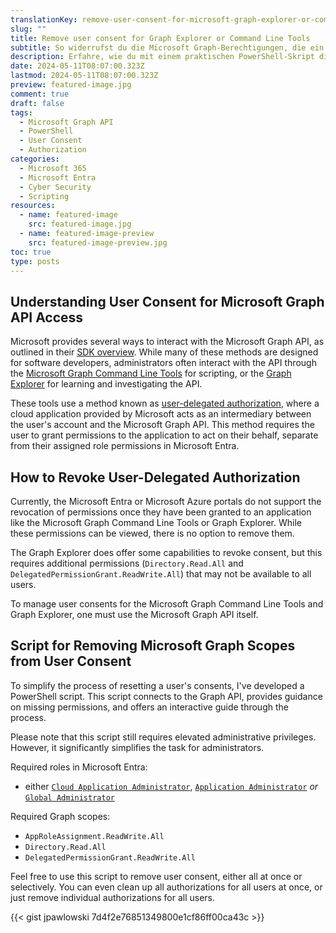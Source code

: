 ```yaml
---
translationKey: remove-user-consent-for-microsoft-graph-explorer-or-command-line-tools
slug: ""
title: Remove user consent for Graph Explorer or Command Line Tools
subtitle: So widerrufst du die Microsoft Graph-Berechtigungen, die ein Benutzer erteilt hat
description: Erfahre, wie du mit einem praktischen PowerShell-Skript die Benutzerzustimmung für Microsoft Graph API-Zugriffsrechte verwalten kannst.
date: 2024-05-11T08:07:00.323Z
lastmod: 2024-05-11T08:07:00.323Z
preview: featured-image.jpg
comment: true
draft: false
tags:
  - Microsoft Graph API
  - PowerShell
  - User Consent
  - Authorization
categories:
  - Microsoft 365
  - Microsoft Entra
  - Cyber Security
  - Scripting
resources:
  - name: featured-image
    src: featured-image.jpg
  - name: featured-image-preview
    src: featured-image-preview.jpg
toc: true
type: posts
---
```


## Understanding User Consent for Microsoft Graph API Access

Microsoft provides several ways to interact with the Microsoft Graph API, as outlined in their [SDK overview](https://learn.microsoft.com/en-us/graph/sdks/sdks-overview). While many of these methods are designed for software developers, administrators often interact with the API through the [Microsoft Graph Command Line Tools](https://learn.microsoft.com/en-us/powershell/microsoftgraph/overview) for scripting, or the [Graph Explorer](https://developer.microsoft.com/en-us/graph/graph-explorer) for learning and investigating the API.

These tools use a method known as [user-delegated authorization](https://learn.microsoft.com/en-us/graph/security-authorization), where a cloud application provided by Microsoft acts as an intermediary between the user's account and the Microsoft Graph API. This method requires the user to grant permissions to the application to act on their behalf, separate from their assigned role permissions in Microsoft Entra.

## How to Revoke User-Delegated Authorization

Currently, the Microsoft Entra or Microsoft Azure portals do not support the revocation of permissions once they have been granted to an application like the Microsoft Graph Command Line Tools or Graph Explorer. While these permissions can be viewed, there is no option to remove them.

The Graph Explorer does offer some capabilities to revoke consent, but this requires additional permissions (`Directory.Read.All` and `DelegatedPermissionGrant.ReadWrite.All`) that may not be available to all users.

To manage user consents for the Microsoft Graph Command Line Tools and Graph Explorer, one must use the Microsoft Graph API itself.

## Script for Removing Microsoft Graph Scopes from User Consent

To simplify the process of resetting a user's consents, I've developed a PowerShell script. This script connects to the Graph API, provides guidance on missing permissions, and offers an interactive guide through the process.

Please note that this script still requires elevated administrative privileges. However, it significantly simplifies the task for administrators.

Required roles in Microsoft Entra:

- either [`Cloud Application Administrator`](https://learn.microsoft.com/en-us/entra/identity/role-based-access-control/permissions-reference#cloud-application-administrator), [`Application Administrator`](https://learn.microsoft.com/en-us/entra/identity/role-based-access-control/permissions-reference#application-administrator) *or* [`Global Administrator`](https://learn.microsoft.com/en-us/entra/identity/role-based-access-control/permissions-reference#global-administrator)

Required Graph scopes:

- `AppRoleAssignment.ReadWrite.All`
- `Directory.Read.All`
- `DelegatedPermissionGrant.ReadWrite.All`

Feel free to use this script to remove user consent, either all at once or selectively. You can even clean up all authorizations for all users at once, or just remove individual authorizations for all users.

{{< gist jpawlowski 7d4f2e76851349800e1cf86ff00ca43c >}}
